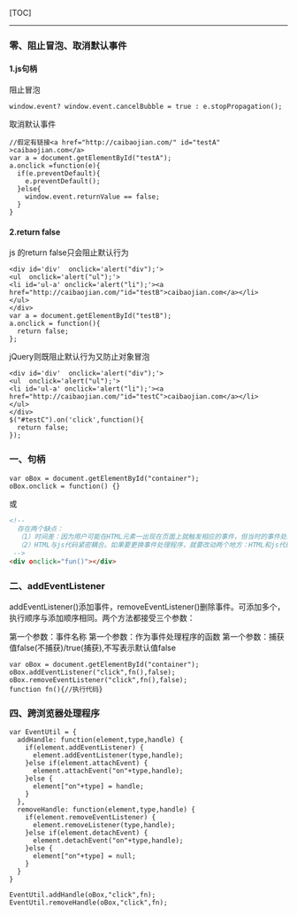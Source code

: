 [TOC]
***

### 零、阻止冒泡、取消默认事件

#### 1.js句柄

阻止冒泡
```JS
window.event? window.event.cancelBubble = true : e.stopPropagation();
```
取消默认事件
```JS
//假定有链接<a href="http://caibaojian.com/" id="testA" >caibaojian.com</a>
var a = document.getElementById("testA");
a.onclick =function(e){
  if(e.preventDefault){
    e.preventDefault();
  }else{
    window.event.returnValue == false;
  }
}
```

#### 2.return false

js 的return false只会阻止默认行为
```JS
<div id='div'  onclick='alert("div");'>
<ul  onclick='alert("ul");'>
<li id='ul-a' onclick='alert("li");'><a href="http://caibaojian.com/"id="testB">caibaojian.com</a></li>
</ul>
</div>
var a = document.getElementById("testB");
a.onclick = function(){
  return false;
};
```

jQuery则既阻止默认行为又防止对象冒泡
```JS
<div id='div'  onclick='alert("div");'>
<ul  onclick='alert("ul");'>
<li id='ul-a' onclick='alert("li");'><a href="http://caibaojian.com/"id="testC">caibaojian.com</a></li>
</ul>
</div>
$("#testC").on('click',function(){
  return false;
});
```

### 一、句柄

```JS
var oBox = document.getElementById("container");
oBox.onclick = function() {}
```
或
```HTML
<!-- 
  存在两个缺点：
  （1）时间差：因为用户可能在HTML元素一出现在页面上就触发相应的事件，但当时的事件处理程序有可能尚不具备执行条件（比如js代码还没有下载下来），由此会引发错误
  （2）HTML与js代码紧密耦合。如果要更换事件处理程序，就要改动两个地方：HTML和js代码，这非常不利于后期代码的维护，所以这种方法在开发中基本不用。
 -->
<div οnclick="fun()"></div>
```

### 二、addEventListener

addEventListener()添加事件，removeEventListener()删除事件。可添加多个，执行顺序与添加顺序相同。两个方法都接受三个参数：

第一个参数：事件名称
第一个参数：作为事件处理程序的函数
第一个参数：捕获值false(不捕获)/true(捕获),不写表示默认值false

```JS
var oBox = document.getElementById("container");
oBox.addEventListener("click",fn(),false);
oBox.removeEventListener("click",fn(),false);
function fn(){//执行代码}
```

### 四、跨浏览器处理程序

```JS
var EventUtil = {
  addHandle: function(element,type,handle) {
    if(element.addEventListener) {
      element.addEventListener(type,handle);
    }else if(element.attachEvent) {
      element.attachEvent("on"+type,handle);
    }else {
      element["on"+type] = handle;
    }
  },
  removeHandle: function(element,type,handle) {
    if(element.removeEventListener) {
      element.removeListener(type,handle);
    }else if(element.detachEvent) {
      element.detachEvent("on"+type,handle);
    }else {
      element["on"+type] = null;
    }
  }
}

EventUtil.addHandle(oBox,"click",fn);
EventUtil.removeHandle(oBox,"click",fn);
```

